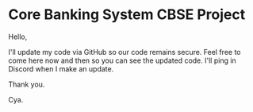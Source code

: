 # Core Banking System CBSE Project
 Hello, 
       
I'll update my code via GitHub so our code remains secure. Feel free to come here now and then so you can see the updated code. I'll ping in Discord when I make          an update.

Thank you.

Cya.
